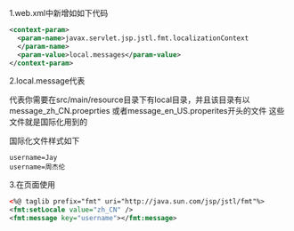 
1.web.xml中新增如如下代码
```xml
<context-param>
  <param-name>javax.servlet.jsp.jstl.fmt.localizationContext
  </param-name>
  <param-value>local.messages</param-value>
</context-param>
```


2.local.message代表

代表你需要在src/main/resource目录下有local目录，并且该目录有以message_zh_CN.proeprties
或者message_en_US.properites开头的文件
这些文件就是国际化用到的

国际化文件样式如下
```
username=Jay
username=周杰伦
```

3.在页面使用
```xml
<%@ taglib prefix="fmt" uri="http://java.sun.com/jsp/jstl/fmt"%>
<fmt:setLocale value="zh_CN" />
<fmt:message key="username"></fmt:message>
```
